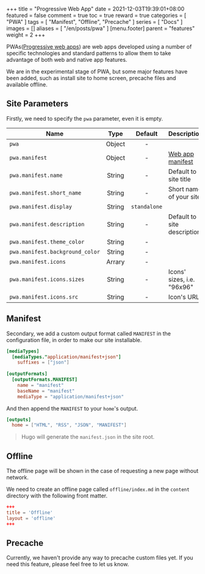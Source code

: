+++
title = "Progressive Web App"
date = 2021-12-03T19:39:01+08:00
featured = false
comment = true
toc = true
reward = true
categories = [
  "PWA"
]
tags = [
  "Manifest",
  "Offline",
  "Precache"
]
series = [
  "Docs"
]
images = []
aliases = [
  "/en/posts/pwa"
]
[menu.footer]
  parent = "features"
  weight = 2
+++

PWAs([Progressive web apps](https://developer.mozilla.org/en-US/docs/Web/Progressive_web_apps)) are web apps developed using a number of specific technologies and standard patterns to allow them to take advantage of both web and native app features.

We are in the experimental stage of PWA, but some major features have been added, such as install site to home screen, precache files and available offline.

<!--more-->

## Site Parameters

Firstly, we need to specify the `pwa` parameter, even it is empty.

| Name | Type | Default | Description
|---|:-:|:-:|---
| `pwa` | Object | - | 
| `pwa.manifest` | Object | - | [Web app manifest](https://developer.mozilla.org/en-US/docs/Web/Manifest)
| `pwa.manifest.name` | String | - | Default to site title
| `pwa.manifest.short_name` | String | - | Short name of your site.
| `pwa.manifest.display` | String | `standalone` |
| `pwa.manifest.description` | String | - | Default to site description.
| `pwa.manifest.theme_color` | String | - |
| `pwa.manifest.background_color` | String | - |
| `pwa.manifest.icons` | Arrary | - |
| `pwa.manifest.icons.sizes` | String | - | Icons' sizes, i.e. "96x96"
| `pwa.manifest.icons.src` | String | - | Icon's URL

## Manifest

Secondary, we add a custom output format called `MANIFEST` in the configuration file, in order to make our site installable.

```toml
[mediaTypes]
  [mediaTypes."application/manifest+json"]
    suffixes = ["json"]
  
[outputFormats]
  [outputFormats.MANIFEST]
    name = "manifest"
    baseName = "manifest"
    mediaType = "application/manifest+json"
```

And then append the `MANIFEST` to your `home`'s output.

```toml
[outputs]
  home = ["HTML", "RSS", "JSON", "MANIFEST"]
```

> Hugo will generate the `manifest.json` in the site root.

## Offline

The offline page will be shown in the case of requesting a new page without network.

We need to create an offline page called `offline/index.md` in the `content` directory with the following front matter.

```toml
+++
title = 'Offline'
layout = 'offline'
+++
```

## Precache

Currently, we haven't provide any way to precache custom files yet.
If you need this feature, please feel free to let us know.
